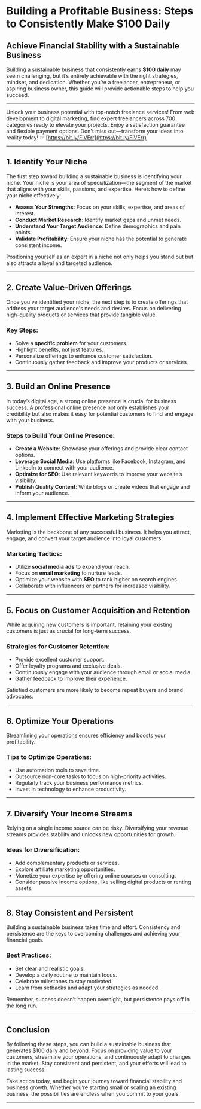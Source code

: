 # Building a Profitable Business: Steps to Consistently Make $100 Daily

## Achieve Financial Stability with a Sustainable Business

Building a sustainable business that consistently earns **$100 daily** may seem challenging, but it’s entirely achievable with the right strategies, mindset, and dedication. Whether you’re a freelancer, entrepreneur, or aspiring business owner, this guide will provide actionable steps to help you succeed.

---

Unlock your business potential with top-notch freelance services! From web development to digital marketing, find expert freelancers across 700 categories ready to elevate your projects. Enjoy a satisfaction guarantee and flexible payment options. Don't miss out—transform your ideas into reality today! ☞ [https://bit.ly/FiVErr](https://bit.ly/FiVErr)

---

## 1. Identify Your Niche

The first step toward building a sustainable business is identifying your niche. Your niche is your area of specialization—the segment of the market that aligns with your skills, passions, and expertise. Here’s how to define your niche effectively:

- **Assess Your Strengths**: Focus on your skills, expertise, and areas of interest.
- **Conduct Market Research**: Identify market gaps and unmet needs.
- **Understand Your Target Audience**: Define demographics and pain points.
- **Validate Profitability**: Ensure your niche has the potential to generate consistent income.

Positioning yourself as an expert in a niche not only helps you stand out but also attracts a loyal and targeted audience.

---

## 2. Create Value-Driven Offerings

Once you’ve identified your niche, the next step is to create offerings that address your target audience's needs and desires. Focus on delivering high-quality products or services that provide tangible value.

### Key Steps:
- Solve a **specific problem** for your customers.
- Highlight benefits, not just features.
- Personalize offerings to enhance customer satisfaction.
- Continuously gather feedback and improve your products or services.

---

## 3. Build an Online Presence

In today’s digital age, a strong online presence is crucial for business success. A professional online presence not only establishes your credibility but also makes it easy for potential customers to find and engage with your business.

### Steps to Build Your Online Presence:
- **Create a Website**: Showcase your offerings and provide clear contact options.
- **Leverage Social Media**: Use platforms like Facebook, Instagram, and LinkedIn to connect with your audience.
- **Optimize for SEO**: Use relevant keywords to improve your website’s visibility.
- **Publish Quality Content**: Write blogs or create videos that engage and inform your audience.

---

## 4. Implement Effective Marketing Strategies

Marketing is the backbone of any successful business. It helps you attract, engage, and convert your target audience into loyal customers.

### Marketing Tactics:
- Utilize **social media ads** to expand your reach.
- Focus on **email marketing** to nurture leads.
- Optimize your website with **SEO** to rank higher on search engines.
- Collaborate with influencers or partners for increased visibility.

---

## 5. Focus on Customer Acquisition and Retention

While acquiring new customers is important, retaining your existing customers is just as crucial for long-term success.

### Strategies for Customer Retention:
- Provide excellent customer support.
- Offer loyalty programs and exclusive deals.
- Continuously engage with your audience through email or social media.
- Gather feedback to improve their experience.

Satisfied customers are more likely to become repeat buyers and brand advocates.

---

## 6. Optimize Your Operations

Streamlining your operations ensures efficiency and boosts your profitability.

### Tips to Optimize Operations:
- Use automation tools to save time.
- Outsource non-core tasks to focus on high-priority activities.
- Regularly track your business performance metrics.
- Invest in technology to enhance productivity.

---

## 7. Diversify Your Income Streams

Relying on a single income source can be risky. Diversifying your revenue streams provides stability and unlocks new opportunities for growth.

### Ideas for Diversification:
- Add complementary products or services.
- Explore affiliate marketing opportunities.
- Monetize your expertise by offering online courses or consulting.
- Consider passive income options, like selling digital products or renting assets.

---

## 8. Stay Consistent and Persistent

Building a sustainable business takes time and effort. Consistency and persistence are the keys to overcoming challenges and achieving your financial goals.

### Best Practices:
- Set clear and realistic goals.
- Develop a daily routine to maintain focus.
- Celebrate milestones to stay motivated.
- Learn from setbacks and adapt your strategies as needed.

Remember, success doesn’t happen overnight, but persistence pays off in the long run.

---

## Conclusion

By following these steps, you can build a sustainable business that generates $100 daily and beyond. Focus on providing value to your customers, streamline your operations, and continuously adapt to changes in the market. Stay consistent and persistent, and your efforts will lead to lasting success.

Take action today, and begin your journey toward financial stability and business growth. Whether you’re starting small or scaling an existing business, the possibilities are endless when you commit to your goals.

---
